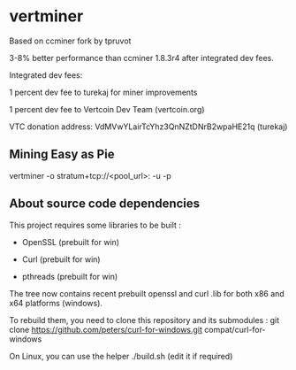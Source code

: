 vertminer
=======


Based on ccminer fork by tpruvot

3-8% better performance than ccminer 1.8.3r4 after integrated dev fees.

Integrated dev fees:

1 percent dev fee to turekaj for miner improvements 

1 percent dev fee to Vertcoin Dev Team (vertcoin.org)

VTC donation address:  VdMVwYLairTcYhz3QnNZtDNrB2wpaHE21q (turekaj)


Mining Easy as Pie
------------------------------
vertminer -o stratum+tcp://<pool_url>:<port> -u <wallet address> -p <password> 



About source code dependencies
------------------------------

This project requires some libraries to be built :

- OpenSSL (prebuilt for win)

- Curl (prebuilt for win)

- pthreads (prebuilt for win)

The tree now contains recent prebuilt openssl and curl .lib for both x86 and x64 platforms (windows).

To rebuild them, you need to clone this repository and its submodules :
    git clone https://github.com/peters/curl-for-windows.git compat/curl-for-windows

On Linux, you can use the helper ./build.sh (edit it if required)


